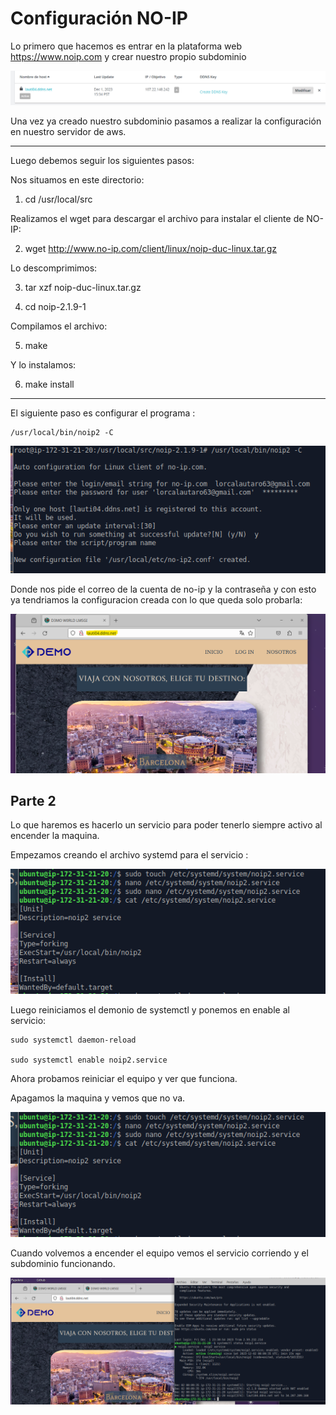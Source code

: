 # Configuración NO-IP

Lo primero que hacemos es entrar en la plataforma web https://www.noip.com y crear nuestro propio subdominio

![alt text](aws.imgs/06.png)

Una vez ya creado nuestro subdominio pasamos a realizar la configuración en nuestro servidor de aws.

---

Luego debemos seguir los siguientes pasos:

Nos situamos en este directorio:

1. cd /usr/local/src 

Realizamos el wget para descargar el archivo para instalar el cliente  de NO-IP:

2. wget http://www.no-ip.com/client/linux/noip-duc-linux.tar.gz

Lo descomprimimos:

3. tar xzf noip-duc-linux.tar.gz
 
4. cd noip-2.1.9-1

Compilamos el archivo:

5. make

Y lo instalamos:

6. make install

---

El siguiente paso es configurar el programa :

    /usr/local/bin/noip2 -C 

![alt text](aws.imgs/07.png)

Donde nos pide el correo de la cuenta de no-ip y la contraseña y con esto ya tendriamos la configuracion creada con lo que queda solo probarla:

![alt text](aws.imgs/08.png)

## Parte 2

Lo que haremos es hacerlo un servicio para poder tenerlo siempre activo al encender la maquina.

Empezamos creando el archivo systemd para el servicio :

![alt text](aws.imgs/09.png)

Luego reiniciamos el demonio de systemctl y ponemos en enable al servicio:

    sudo systemctl daemon-reload

    sudo systemctl enable noip2.service

Ahora probamos reiniciar el equipo y ver que funciona.

Apagamos la maquina y vemos que no va.

![alt text](aws.imgs/09.png)

Cuando volvemos a encender el equipo vemos el servicio corriendo y el subdominio funcionando.

![alt text](aws.imgs/11.png)
